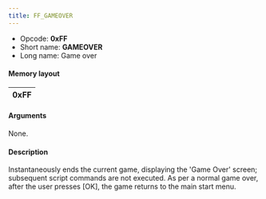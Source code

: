 ```yaml
---
title: FF_GAMEOVER
---
```


- Opcode: **0xFF**
- Short name: **GAMEOVER**
- Long name: Game over

#### Memory layout

| 0xFF |
|------|

#### Arguments

None.

#### Description

Instantaneously ends the current game, displaying the 'Game Over' screen; subsequent script commands are not executed. As per a normal game over, after the user presses \[OK\], the game returns to the main start menu.
